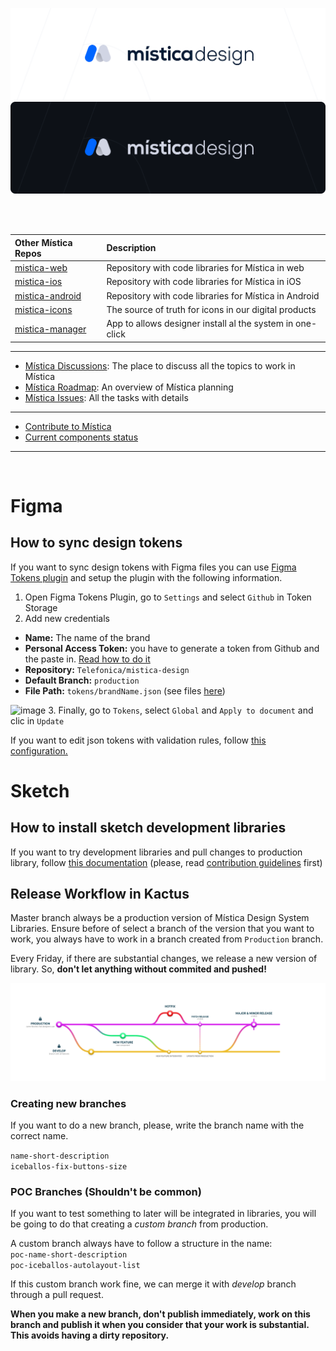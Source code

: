 ![Mistica Design](.github/resources/mistica-design-light.svg#gh-light-mode-only)
![Mistica Design](.github/resources/mistica-design-dark.svg#gh-dark-mode-only)
&nbsp;

&nbsp;

| Other Mística Repos                                              | Description                                               |
| :--------------------------------------------------------------- | :-------------------------------------------------------- |
| [mistica-web](https://github.com/Telefonica/mistica-web)         | Repository with code libraries for Mística in web         |
| [mistica-ios](https://github.com/Telefonica/mistica-ios)         | Repository with code libraries for Mística in iOS         |
| [mistica-android](https://github.com/Telefonica/mistica-android) | Repository with code libraries for Mística in Android     |
| [mistica-icons](https://github.com/Telefonica/mistica-icons)     | The source of truth for icons in our digital products     |
| [mistica-manager](https://github.com/Telefonica/mistica-manager) | App to allows designer install al the system in one-click |

---

- [Mística Discussions](https://github.com/Telefonica/mistica-design/discussions): The place to discuss all the topics to work in Mística
- [Mística Roadmap](https://github.com/Telefonica/mistica-design/projects/2): An overview of Mística planning
- [Mística Issues](https://github.com/Telefonica/mistica-design/issues): All the tasks with details

---

- [Contribute to Mística](https://brandfactory.telefonica.com/document/1846#/contribute/how-to-contribute)
- [Current components status](https://brandfactory.telefonica.com/document/1846#/components/overview)

---

<br/>

# Figma

## How to sync design tokens

If you want to sync design tokens with Figma files you can use [Figma Tokens plugin](https://www.figma.com/community/plugin/843461159747178978/Figma-Tokens) and setup the plugin with the following information.

1. Open Figma Tokens Plugin, go to `Settings` and select `Github` in Token Storage
2. Add new credentials

- **Name:** The name of the brand
- **Personal Access Token:** you have to generate a token from Github and the paste in. [Read how to do it](https://docs.github.com/en/authentication/keeping-your-account-and-data-secure/creating-a-personal-access-token)
- **Repository:** `Telefonica/mistica-design`
- **Default Branch:** `production`
- **File Path:** `tokens/brandName.json` (see files [here](./tokens/))

![image](https://user-images.githubusercontent.com/6722153/166447592-e3d1b545-199d-4155-9024-2fb88351b444.png)
3. Finally, go to `Tokens`, select `Global` and `Apply to document` and clic in `Update`

If you want to edit json tokens with validation rules, follow [this configuration.](https://github.com/Telefonica/mistica-design/wiki/Set-up-VScode-with-M%C3%ADstica-JSON-Schema-validator)

# Sketch

## How to install sketch development libraries<a name="gettingStarted"></a>

If you want to try development libraries and pull changes to production library, follow [this documentation](https://github.com/Telefonica/mistica-design/wiki/Install-development-libraries-with-Kactus) (please, read [contribution guidelines](https://brandfactory.telefonica.com/document/1846#/contribute/components-request) first)

## Release Workflow in Kactus <a name="releaseWorkflow"></a>

Master branch always be a production version of Mística Design System Libraries. Ensure before of select a branch of the version that you want to work, you always have to work in a branch created from `Production` branch.

Every Friday, if there are substantial changes, we release a new version of library. So, **don't let anything without commited and pushed!**

![Kactus Regenerate File](.github/resources/mistica-release-workflow.png)

### Creating new branches

If you want to do a new branch, please, write the branch name with the correct name.

`name-short-description`  
`iceballos-fix-buttons-size`

### POC Branches (Shouldn't be common)

If you want to test something to later will be integrated in libraries, you will be going to do that creating a _custom branch_ from production.

A custom branch always have to follow a structure in the name:  
`poc-name-short-description`  
`poc-iceballos-autolayout-list`

If this custom branch work fine, we can merge it with _develop_ branch through a pull request.

**When you make a new branch, don't publish immediately, work on this branch and publish it when you consider that your work is substantial. This avoids having a dirty repository.**
